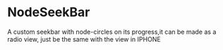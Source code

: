 # NodeSeekBar
A custom seekbar with node-circles on its progress,it can be made as a  radio view, just be the same with  the view in IPHONE
